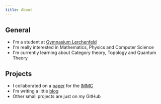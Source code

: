 ```yaml
---
title: About
---
```


## General
  - I'm a student at [Gymnasium Lerchenfeld](https://gyle.de) <br>
  - I'm really interested in Mathematics, Physics and Computer Science <br> <!-- - I have basic knowledge in AWS, Analysis, Classical Physics, Cryptography, CyberSecurity, CSS, GitHub, GraphQL, Group Theory, HTML, JavaScript, PostgreSQL, Python, React Native, React.js, Terraform, bash, discord.py, node.js <br>-->
  - I'm currently learning about Category theory, Topology and Quantum Theory

## Projects
  - I collaborated on a <a href="https://www.gyle.de/wordpress/media/2021/05/IMMC_GymnasiumLerchenfeld_2.pdf">paper</a> for the <a href="https://www.immchallenge.org/">IMMC</a>
  - I'm writing a little <a href="https://kurtschneider0.github.io/">blog</a>
  - Other small projects are just on my GitHub
